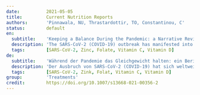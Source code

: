 ```yaml
---
date:          2021-05-05
title:         Current Nutrition Reports
authors:       'Pinnawala, NU, Thrastardottir, TO, Constantinou, C'
status:        default
en:
  subtitle:    'Keeping a Balance During the Pandemic: a Narrative Review on the Important Role of Micronutrients in Preventing Infection and Reducing Complications of COVID-19'
  description: 'The SARS-CoV-2 (COVID-19) outbreak has manifested into a major public health concern across the globe, affecting particularly the most vulnerable population groups. Currently, there are various clinical trials being conducted to develop effective treatments. It is estimated that it could take one or more years before these drugs pass all safety tests and concrete results with regard to their effectiveness become available. In addition, despite the recent development of vaccines (licensed for use under conditional licenses) and the commencement of COVID-19 vaccination programs in several countries, there is still a need for safe and novel strategies that may reduce the symptomatology and/or prevent the severe complications associated with COVID-19. Natural compounds previously shown to have antiviral potential should be thoroughly considered and investigated for use in prophylactic treatment of COVID-19 due to their availability and safety. The current narrative review investigates whether there is evidence in the literature that supplementation with dietary minerals and vitamins may have a role in preventing infection with SARS-CoV-2 or in reducing COVID-19 symptomatology and disease progression. The current evidence from the literature supports that zinc and vitamin C have a potential in reducing the inflammatory response associated with SARS-CoV-2 while folate and vitamin D may have a role in antagonizing the entry of SARs-CoV-2 virus in host calls. Thus, further research should be conducted that could lead to the development of nutritional supplements involving natural and widely available compounds such as zinc, folate, vitamin C, and vitamin D. The latter could be an effective, safe, and inexpensive way to either prevent infection with SARS-CoV-2 and/or lessen the burden of COVID-19 disease.'
  tags:        [SARS-CoV-2, Zinc, Folate, Vitamin C, Vitamin D]
de:
  subtitle:    'Während der Pandemie das Gleichgewicht halten: ein Bericht über die wichtige Rolle von Mikronährstoffen bei der Verhütung von Infektionen und der Verringerung von Komplikationen bei COVID-19'
  description: 'Der Ausbruch von SARS-CoV-2 (COVID-19) hat sich weltweit zu einem großen Problem für die öffentliche Gesundheit entwickelt, von dem insbesondere die am stärksten gefährdeten Bevölkerungsgruppen betroffen sind. Derzeit werden verschiedene klinische Studien durchgeführt, um wirksame Behandlungen zu entwickeln. Schätzungsweise könnte es eines oder mehrere Jahre dauern, bis diese Medikamente alle Sicherheitstests bestanden haben und konkrete Ergebnisse hinsichtlich ihrer Wirksamkeit zur Verfügung stehen. Darüber hinaus besteht trotz der jüngsten Entwicklung von Impfstoffen (die im Rahmen von bedingten Lizenzen zugelassen sind) und des Beginns von COVID-19-Impfprogrammen in mehreren Ländern weiterhin Bedarf an sicheren und neuartigen Strategien, die die Symptomatik verringern und/oder die mit COVID-19 verbundenen schweren Komplikationen verhindern können. Naturstoffe, deren antivirales Potenzial bereits nachgewiesen wurde, sollten aufgrund ihrer Verfügbarkeit und Sicherheit für die prophylaktische Behandlung von COVID-19 gründlich in Betracht gezogen und untersucht werden. In der aktuellen Übersichtsarbeit wird untersucht, ob es in der Literatur Belege dafür gibt, dass eine Nahrungsergänzung mit Mineralien und Vitaminen eine Rolle bei der Prävention einer Infektion mit SARS-CoV-2 oder bei der Verringerung der COVID-19-Symptomatik und des Krankheitsverlaufs spielen könnte. Die derzeitigen Erkenntnisse aus der Literatur belegen, dass Zink und Vitamin C die mit SARS-CoV-2 verbundene Entzündungsreaktion verringern können, während Folat und Vitamin D eine Rolle bei der Bekämpfung des Eindringens des SARS-CoV-2-Virus in den Wirt spielen könnten. Daher sollten weitere Forschungsarbeiten durchgeführt werden, die zur Entwicklung von Nahrungsergänzungsmitteln führen könnten, die natürliche und weithin verfügbare Verbindungen wie Zink, Folat, Vitamin C und Vitamin D enthalten. Letzteres könnte eine wirksame, sichere und kostengünstige Möglichkeit sein, entweder einer Infektion mit SARS-CoV-2 vorzubeugen und/oder die Belastung durch die COVID-19-Erkrankung zu verringern.' 
  tags:        [SARS-CoV-2, Zink, Folat, Vitamin C, Vitamin D]
group:         'Treatments'
credit:        https://doi.org/10.1007/s13668-021-00356-2
---
```


